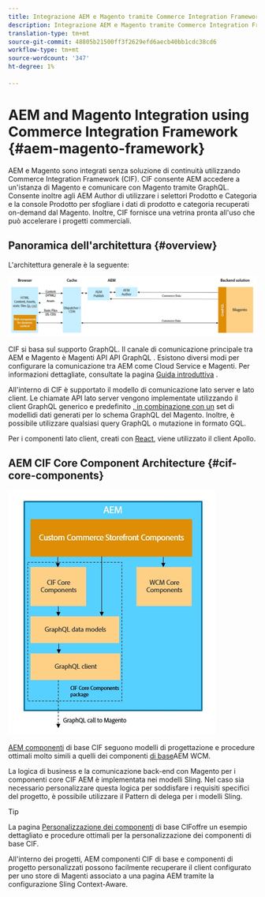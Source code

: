 ```yaml
---
title: Integrazione AEM e Magento tramite Commerce Integration Framework
description: Integrazione AEM e Magento tramite Commerce Integration Framework
translation-type: tm+mt
source-git-commit: 48805b21500ff3f2629efd6aecb40bb1cdc38cd6
workflow-type: tm+mt
source-wordcount: '347'
ht-degree: 1%

---
```



# AEM and Magento Integration using Commerce Integration Framework {#aem-magento-framework}

AEM e Magento sono integrati senza soluzione di continuità utilizzando Commerce Integration Framework (CIF). CIF consente AEM accedere a un&#39;istanza di Magento e comunicare con Magento tramite GraphQL. Consente inoltre agli AEM Author di utilizzare i selettori Prodotto e Categoria e la console Prodotto per sfogliare i dati di prodotto e categoria recuperati on-demand dal Magento. Inoltre, CIF fornisce una vetrina pronta all&#39;uso che può accelerare i progetti commerciali.

## Panoramica dell&#39;architettura {#overview}

L&#39;architettura generale è la seguente:

![CIF Panoramica architettura](../assets/AEM_Magento_Architecture.JPG)

CIF si basa sul supporto GraphQL. Il canale di comunicazione principale tra AEM e Magento è Magenti API API [](https://devdocs.magento.com/guides/v2.4/graphql/) GraphQL . Esistono diversi modi per configurare la comunicazione tra AEM come Cloud Service e Magenti. Per informazioni dettagliate, consultate la pagina [Guida introduttiva](../getting-started.md) .

All&#39;interno di CIF è supportato il modello di comunicazione lato server e lato client.
Le chiamate API lato server vengono implementate utilizzando il client [](https://github.com/adobe/commerce-cif-graphql-client) GraphQL generico e predefinito [, in combinazione con un](https://github.com/adobe/commerce-cif-magento-graphql) set di modellidi dati generati per lo schema GraphQL del Magento. Inoltre, è possibile utilizzare qualsiasi query GraphQL o mutazione in formato GQL.

Per i componenti lato client, creati con [React](https://reactjs.org/), viene utilizzato il client [](https://www.apollographql.com/docs/react/) Apollo.

## AEM CIF Core Component Architecture {#cif-core-components}

![AEM CIF Core Component Architecture](../assets/cif-component-architecture.jpg)

[AEM componenti](https://github.com/adobe/aem-core-cif-components) di base CIF seguono modelli di progettazione e procedure ottimali molto simili a quelli dei componenti [di base](https://github.com/adobe/aem-core-wcm-components)AEM WCM.

La logica di business e la comunicazione back-end con Magento per i componenti core CIF AEM è implementata nei modelli Sling. Nel caso sia necessario personalizzare questa logica per soddisfare i requisiti specifici del progetto, è possibile utilizzare il Pattern di delega per i modelli Sling.

>[!TIP]
>
>La pagina [Personalizzazione dei componenti](../customizing/customize-cif-components.md) di base CIFoffre un esempio dettagliato e procedure ottimali per la personalizzazione dei componenti di base CIF.

All&#39;interno dei progetti, AEM componenti CIF di base e componenti di progetto personalizzati possono facilmente recuperare il client configurato per uno store di Magenti associato a una pagina AEM tramite la configurazione Sling Context-Aware.
